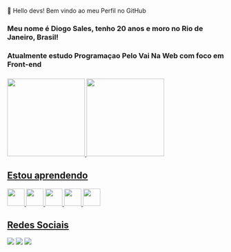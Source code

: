 👋 Hello devs!  Bem vindo ao meu Perfil no GitHub
                                      
### Meu nome é Diogo Sales, tenho 20 anos e moro no Rio de Janeiro, Brasil! 
                                  
### Atualmente estudo Programaçao Pelo Vai Na Web com foco em Front-end

###
###

<div>
<a href="https://github.com/Diog0bjj">
<img height="180em" src="https://github-readme-stats.vercel.app/api/top-langs/?username=Diog0bjj&layout=compact&langs_count=7&theme=dracula"/>
<img height="180em" src="https://github-readme-stats.vercel.app/api?username=Diog0bjj&show_icons=true&theme=dracula&include_all_commits=true&count_private=true"/>
</div>


## Estou aprendendo
<img src="https://cdn.jsdelivr.net/gh/devicons/devicon/icons/react/react-original-wordmark.svg" width="40" height="40" /> <img src="https://cdn.jsdelivr.net/gh/devicons/devicon/icons/javascript/javascript-original.svg"  width="40" height="40"/> <img src="https://cdn.jsdelivr.net/gh/devicons/devicon/icons/html5/html5-original.svg" width="40" height="40"/> <img src="https://cdn.jsdelivr.net/gh/devicons/devicon/icons/git/git-original.svg" width="40" height="40"/> <img src="https://cdn.jsdelivr.net/gh/devicons/devicon/icons/css3/css3-original.svg" width="40" height="40" />


## Redes Sociais

<div>
<a href="https://instagram.com/ggsantz" target="_blank"><img src="https://img.shields.io/badge/-Instagram-%23E4405F?style=for-the-badge&logo=instagram&logoColor=white" target="_blank"></a>
<a href = "mailto:dsales289@poli.ufrj.br"><img src="https://img.shields.io/badge/Gmail-D14836?style=for-the-badge&logo=gmail&logoColor=white" target="_blank"></a>
<a href="https://www.linkedin.com/in/diogo-sales-368b64224" target="_blank"><img src="https://img.shields.io/badge/-LinkedIn-%230077B5?style=for-the-badge&logo=linkedin&logoColor=white" target="_blank"></a>   
</div>
